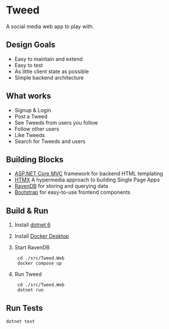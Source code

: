 # Tweed

A social media web app to play with.

## Design Goals

- Easy to maintain and extend
- Easy to test
- As little client state as possible
- Simple backend architecture

## What works

- Signup & Login
- Post a Tweed
- See Tweeds from users you follow
- Follow other users
- Like Tweeds
- Search for Tweeds and users

## Building Blocks

- [ASP.NET Core MVC](https://github.com/dotnet/aspnetcore) framework for backend HTML templating
- [HTMX](https://htmx.org/) A hypermedia approach to building Single Page Apps
- [RavenDB](https://ravendb.net/) for storing and querying data
- [Bootstrap](https://getbootstrap.com/) for easy-to-use frontend components

## Build & Run

1. Install [dotnet 6](https://dotnet.microsoft.com/en-us/download)
2. Install [Docker Desktop](https://www.docker.com/)
3. Start RavenDB

        cd ./src/Tweed.Web
        docker compose up

4. Run Tweed

        cd ./src/Tweed.Web
        dotnet run

## Run Tests

    dotnet test
